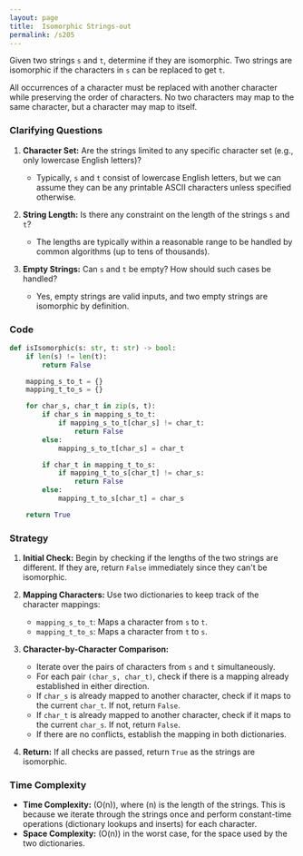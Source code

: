 ```yaml
---
layout: page
title:  Isomorphic Strings-out
permalink: /s205
---
```


Given two strings `s` and `t`, determine if they are isomorphic. Two strings are isomorphic if the characters in `s` can be replaced to get `t`.

All occurrences of a character must be replaced with another character while preserving the order of characters. No two characters may map to the same character, but a character may map to itself.

### Clarifying Questions

1. **Character Set:** Are the strings limited to any specific character set (e.g., only lowercase English letters)?
   - Typically, `s` and `t` consist of lowercase English letters, but we can assume they can be any printable ASCII characters unless specified otherwise.

2. **String Length:** Is there any constraint on the length of the strings `s` and `t`?
   - The lengths are typically within a reasonable range to be handled by common algorithms (up to tens of thousands).

3. **Empty Strings:** Can `s` and `t` be empty? How should such cases be handled?
   - Yes, empty strings are valid inputs, and two empty strings are isomorphic by definition.

### Code

```python
def isIsomorphic(s: str, t: str) -> bool:
    if len(s) != len(t):
        return False

    mapping_s_to_t = {}
    mapping_t_to_s = {}

    for char_s, char_t in zip(s, t):
        if char_s in mapping_s_to_t:
            if mapping_s_to_t[char_s] != char_t:
                return False
        else:
            mapping_s_to_t[char_s] = char_t

        if char_t in mapping_t_to_s:
            if mapping_t_to_s[char_t] != char_s:
                return False
        else:
            mapping_t_to_s[char_t] = char_s

    return True
```

### Strategy

1. **Initial Check:** Begin by checking if the lengths of the two strings are different. If they are, return `False` immediately since they can't be isomorphic.

2. **Mapping Characters:** Use two dictionaries to keep track of the character mappings:
   - `mapping_s_to_t`: Maps a character from `s` to `t`.
   - `mapping_t_to_s`: Maps a character from `t` to `s`.

3. **Character-by-Character Comparison:**
    - Iterate over the pairs of characters from `s` and `t` simultaneously.
    - For each pair `(char_s, char_t)`, check if there is a mapping already established in either direction.
    - If `char_s` is already mapped to another character, check if it maps to the current `char_t`. If not, return `False`.
    - If `char_t` is already mapped to another character, check if it maps to the current `char_s`. If not, return `False`.
    - If there are no conflicts, establish the mapping in both dictionaries.

4. **Return:** If all checks are passed, return `True` as the strings are isomorphic.

### Time Complexity

- **Time Complexity:** \(O(n)\), where \(n\) is the length of the strings. This is because we iterate through the strings once and perform constant-time operations (dictionary lookups and inserts) for each character.
- **Space Complexity:** \(O(n)\) in the worst case, for the space used by the two dictionaries.